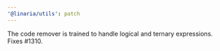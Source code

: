 ```yaml
---
'@linaria/utils': patch
---
```


The code remover is trained to handle logical and ternary expressions. Fixes #1310.
